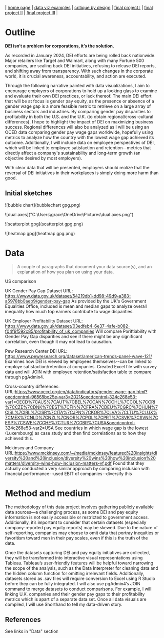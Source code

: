 | [home page](https://cmustudent.github.io/tswd-portfolio-templates/) | [data viz examples](dataviz-examples) | [critique by design](critique-by-design) | [final project I](final-project-part-one) | [final project II](final-project-part-two) | [final project III](final-project-part-three) |




# Outline

 **DEI isn’t a problem for corporations, it’s the solution.**

As recorded in January 2024, DEI efforts are being rolled back nationwide. Major retailers like Target and Walmart, along with many Fortune 500 companies, are scaling back DEI initiatives, refusing to release DEI reports, and shifting away from transparency. With such changes in the corporate world, it is crucial awareness, accountability, and action are executed. 

Through the following narrative painted with data visualizations, I aim to encourage employers of corporations to hold up a looking glass to examine and evaluate their own DEI practices, or lack thereof. The main DEI effort that will be at focus is gender pay equity, as the presence or absence of a gender wage gap is a more feasible metric to retrieve on a large array of business sectors and industries. By comparing gender pay disparities to profitability in both the U.S. and the U.K. (to obtain regional/cross-cultural differences), I hope to highlight the impact of DEI on maximizing business success. Regional differences will also be analyzed as I will be using an OCED data comparing gender pay wage gaps worldwide, hopefully using metrics to analyze how the country with the lowest wage gap achieved its outcome.  Additionally, I will include data on employee perspectives of DEI, which will be linked to employee satisfaction and retention—metrics that directly affect a company's sustainability and long-term growth (an objective desired by most employers).

With clear data that will be presented, employers should realize that the reversal of DEI initiatives in their workplaces is simply doing more harm than good.




## Initial sketches

![bubble chart](bubblechart gpg.png)

![dual axes]("C:\Users\grace\OneDrive\Pictures\dual axes.png")

![scatterplot gpg](scatterplot gpg.png)

![heatmap gpg](heatmap gpg.png)

# Data
> A couple of paragraphs that document your data source(s), and an explanation of how you plan on using your data. 

US comparison

UK Gender Pay Gap Dataset
 URL: https://www.data.gov.uk/dataset/54219db1-dd98-49d9-a383-a5978bb0aeb9/gender-pay-gap
 As provided by the UK's Government Equalities Office, included is mean and median gaps to analyze overall inequality how much top earners contribute to wage disparities. 


UK Employer Profitability Dataset
 URL: https://www.data.gov.uk/dataset/03edfeb4-6e37-4afe-b082-f04f9f592c85/profitability_of_uk_companies
 Will compare Poriftiability with Gender Pay Gap disparities and see if there might be any significant correlation, even  though it may not lead to causation. 


Pew Research Center DEI
 URL: https://www.pewresearch.org/dataset/american-trends-panel-wave-121/ 
 Examines how DEI is viewed by employees themselves--can be linked to employe satisfaction/retention at companies. Created Excel file with survey data and will JOIN with employee retention/satisfaction table to compare through pgAdmin4. 
  
Cross-country differences: 
 URL:https://www.oecd.org/en/data/indicators/gender-wage-gap.html?oecdcontrol-96565bc25e-var3=2021&oecdcontrol-324c268e53-var1=OECD%7CAUS%7CAUT%7CBEL%7CCAN%7CCHL%7CCOL%7CCRI%7CCZE%7CDNK%7CEST%7CFIN%7CFRA%7CDEU%7CGRC%7CHUN%7CISL%7CIRL%7CISR%7CITA%7CJPN%7CKOR%7CLVA%7CLTU%7CLUX%7CMEX%7CNLD%7CNZL%7CNOR%7CPOL%7CPRT%7CSVK%7CSVN%7CESP%7CSWE%7CCHE%7CTUR%7CGBR%7CUSA&oecdcontrol-324c268e53-var2=USA
See countries in which wage gap is the lowest (Luxembourg) as case study and then find correlations as to how they achieved this. 

Mckinsey and Company
URL:https://www.mckinsey.com/~/media/mckinsey/featured%20insights/diversity%20and%20inclusion/diversity%20wins%20how%20inclusion%20matters/diversity-wins-how-inclusion-matters-vf.pdf
  Found that they actually conducted a very similar approach by comparing inclusion with financial performance--used EBIT of companies--diversify this
  



# Method and medium

The methodology of this data project involves gathering publicly available data sources—a challenging process, as some DEI and pay equity information is not easily accessible or restricted to government access. Additionally, it’s important to consider that certain datasets (especially company-reported pay equity reports) may be skewed. Due to the nature of self-reporting, companies may choose to omit data that portray inequities or favoritism toward men in their pay scales, even if this is the truth of the data. 

Once the datasets capturing DEI and pay equity initiatives are collected, they will be transformed into interactive visual representations using Tableau. Tableau’s user-friendly features will be helpful toward narrowing the scope of the analysis, such as the Data Interpreter for cleaning data and the hidden column function for omitting irrelevant fields. Additionally, datasets stored as .sav files will require conversion to Excel using R Studio before they can be fully integrated. I will also use pgAdmin4’s JOIN command to merge datasets to conduct comparisons. For example, I will linking U.K. companies and their gender pay gaps to their profitability metrics which is apart of a separate data set. Once all data visuals are compiled, I will use Shorthand to tell my data-driven story.


## References
See links in "Data" section

